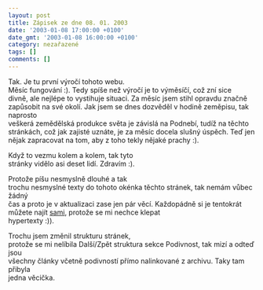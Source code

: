 ```yaml
---
layout: post
title: Zápisek ze dne 08. 01. 2003
date: '2003-01-08 17:00:00 +0100'
date_gmt: '2003-01-08 16:00:00 +0100'
category: nezařazené
tags: []
comments: []
---
```

<p>Tak. Je tu první výročí tohoto webu.<br />
Měsíc fungování :). Tedy spíše než výročí je to výměsíčí, což zní sice<br />
divně, ale nejlépe to vystihuje situaci. Za měsíc jsem stihl opravdu značně<br />
zapůsobit na své okolí. Jak jsem se dnes dozvěděl v hodině zeměpisu, tak naprosto<br />
veškerá zemědělská produkce světa je závislá na Podnebí, tudíž na těchto<br />
stránkách, což jak zajisté uznáte, je za měsíc docela slušný úspěch. Teď jen<br />
nějak zapracovat na tom, aby z toho tekly nějaké prachy :).</p>
<p>Když to vezmu kolem a kolem, tak tyto<br />
stránky vidělo asi deset lidí. Zdravím :).</p>
<p>Protože píšu nesmyslně dlouhé a tak<br />
trochu nesmyslné texty do tohoto okénka těchto stránek, tak nemám vůbec žádný<br />
čas a proto je v aktualizaci zase jen pár věcí. Každopádně si je tentokrát<br />
můžete najít <a href="obsah.php">sami</a>, protože se mi nechce klepat<br />
hypertexty :)).</p>
<p>Trochu jsem změnil strukturu stránek,<br />
protože se mi nelíbila Další/Zpět struktura sekce Podivnost, tak mizí a odteď jsou<br />
všechny články včetně podivností přímo nalinkované z archivu. Taky tam přibyla<br />
jedna věcička.</p>
